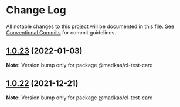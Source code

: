 # Change Log

All notable changes to this project will be documented in this file.
See [Conventional Commits](https://conventionalcommits.org) for commit guidelines.

## [1.0.23](https://github.com/madelynkasula/cl-test/compare/@madkas/cl-test-card@1.0.22...@madkas/cl-test-card@1.0.23) (2022-01-03)

**Note:** Version bump only for package @madkas/cl-test-card





## [1.0.22](https://github.com/madelynkasula/cl-test/compare/@madkas/cl-test-card@1.0.21...@madkas/cl-test-card@1.0.22) (2021-12-21)

**Note:** Version bump only for package @madkas/cl-test-card
